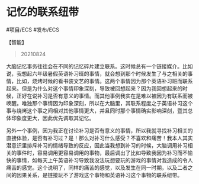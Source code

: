 # 记忆的联系纽带

 #项目/ECS #发布/ECS

<category>【智能】</category>

> 20210824

大脑记忆事务往往会在不同的记忆碎片建立联系。这时候总有一个链接媒介。比如说，我想起六年级暑假英语补习班的事情，就会想到那个时候发生了与之相关的事情，比如，烧烤时候的看书装文艺的事情。这两个事情因为那个英语补习班而联系起来。但是为什么对这个事情印象深刻，导致被回想起来？因为我回想起来的时候，正好在说补习是否有意义的事情。而其他事例我实在是难以被因为有联系而被唤醒。唯独那个事情因为印象深刻，所以在大脑里，其联系程度之于英语补习这个事与烧烤这个事之间相对其他事情更大，并且同时那个事情确实影响深刻，暨其总体印象度更大，因此优先调取其记忆。

另外一个事例，因为我正在讨论补习是否有意义的事情，所以我就寻找补习相关的直接体验，是否有补习过？是！那么对补习什么感受？不喜欢和痛苦！我本人其实潜意识里排斥补习的情绪导致的反应，因此当我想到补习的时候，大脑调用补习相关的事件时，容易调用更容易调用的事物，最后调出了比如导致我因为补习而不愉快的事情，如每天上午英语补习导致我没法玩想要玩的游戏的事情对我造成的令人痛苦的感觉。这个说明了，同样的痛苦的感觉，以及发生在同一时期，以及二者之间的因果关系，是链接玩不了游戏这个事物和英语补习这个事物的联系纽带。